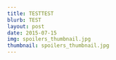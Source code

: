 ```yaml
---
title: TESTTEST
blurb: TEST
layout: post
date: 2015-07-15
img: spoilers_thumbnail.jpg
thumbnail: spoilers_thumbnail.jpg
---
```

